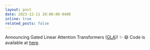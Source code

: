 ```yaml
---
layout: post
date: 2023-12-11 20:00:00-0400
inline: true
related_posts: false
---
```


Announcing Gated Linear Attention Transformers ([GLA](https://arxiv.org/abs/2312.06635))! :sparkles: :smile: Code is available at [here](https://github.com/sustcsonglin/flash-linear-attention/tree/main/fla/models/gla).
